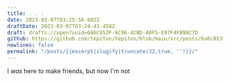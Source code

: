 ```yaml
---
title: . . .
date: 2023-03-07T03:25:56.602Z
draftDate: 2023-03-07T03:24:43.458Z
draft: drafts://open?uuid=6A6C853F-6C96-4CBD-A0F5-E97F4FB98C7D
github: https://github.com/tepiton/tepiton/blob/main/src/posts/6a6c853f-6c96-4cbd-a0f5-e97f4fb98c7d.md
newlines: false
permalink: "/posts/{{excerpt|slugify|truncate(32,true, '')}}/"
---
```

I _was_ here to make friends, but now I'm not
